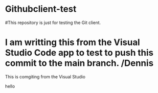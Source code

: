 # Githubclient-test
#This repository is just for testing the Git client.
# I am writting this from the Visual Studio Code app to test to push this commit to the main branch. /Dennis


This is comgiting from the Visual Studio

hello